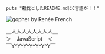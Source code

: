 ```
puts "殺伐としたREADME.mdにC言語が！！"
```

![gopher](https://user-images.githubusercontent.com/13159978/197325819-bd792a0c-9868-4085-956c-8b1dd8a7841b.png)
by Renée French

＿人人人人人人人人＿   
＞　JavaScript　＜   
￣Y^Y^Y^Y^Y^Y^Y￣ 
